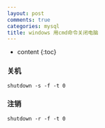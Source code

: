 ```yaml
---
layout: post
comments: true
categories: mysql
title: windows 用cmd命令关闭电脑
---
```


* content
{:toc}

### 关机

    shutdown -s -f -t 0

### 注销

    shutdown -r -f -t 0

